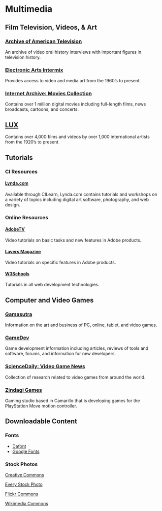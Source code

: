 # Multimedia

## Film Television, Videos, & Art

### [Archive of American Television](http://www.emmytvlegends.org/)
An archive of video oral history interviews with important figures in television history.

### [Electronic Arts Intermix](http://www.eai.org/index.htm)
Provides access to video and media art from the 1960’s to present.

### [Internet Archive: Movies Collection](http://archive.org/details/movies)
Contains over 1 million digital movies including full-length films, news broadcasts, cartoons, and concerts.

## [LUX](http://lux.org.uk/collection/introduction)
Contains over 4,000 films and videos by over 1,000 international artists from the 1920’s to present.

## Tutorials

### CI Resources

#### [Lynda.com](https://shib.lynda.com/Shibboleth.sso/InCommon?providerId=https%3A%2F%2Fmckinley.csuci.edu%2Fidp%2Fshibboleth&target=https%3A%2F%2Fshib.lynda.com%2FInCommon)
Available through CILearn, Lynda.com contains tutorials and workshops on a variety of topics including digital art software, photography, and web design.

### Online Resources

#### [AdobeTV](http://tv.adobe.com/channel/how-to/)
Video tutorials on basic tasks and new features in Adobe products.

#### [Layers Magazine](http://layersmagazine.com/)
Video tutorials on specific features in Adobe products.

#### [W3Schools](http://www.w3schools.com/default.asp)
Tutorials in all web development technologies.

## Computer and Video Games

### [Gamasutra](http://www.gamasutra.com/)
Information on the art and business of PC, online, tablet, and video games.

### [GameDev](http://www.gamedev.net/page/index.html)
Game development information including articles, reviews of tools and software, forums, and information for new developers.

### [ScienceDaily: Video Game News](http://www.sciencedaily.com/news/computers_math/video_games/)
Collection of research related to video games from around the world.

### [Zindagi Games](http://www.zindagigames.com/)
Gaming studio based in Camarillo that is developing games for the PlayStation Move motion controller.

## Downloadable Content

### Fonts
* [Dafont](http://www.dafont.com/)
* [Google Fonts](http://www.google.com/fonts)

### Stock Photos

[Creative Commons](http://search.creativecommons.org/)

[Every Stock Photo](http://www.everystockphoto.com/)

[Flickr Commons](http://www.flickr.com/commons/)

[Wikimedia Commons](http://commons.wikimedia.org/wiki/Main_Page)
